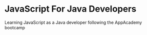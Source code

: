 # JavaScript For Java Developers

Learning JavaScript as a Java developer following the AppAcademy bootcamp
